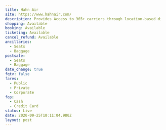 ```yaml
---
title: Hahn Air
site: https://www.hahnair.com/
description: Provides Access to 365+ carriers through location-based distribution agreements
shopping: Available
booking: Available
ticketing: Available
cancel_refund: Available
ancillaries:
  - Seats
  - Baggage
postsale:
  - Seats
  - Baggage
date_change: true
fqtv: false
fares:
  - Public
  - Private
  - Corporate
fop:
  - Cash
  - Credit Card
status: Live
date: 2020-09-25T10:11:04.980Z
layout: post
---
```

